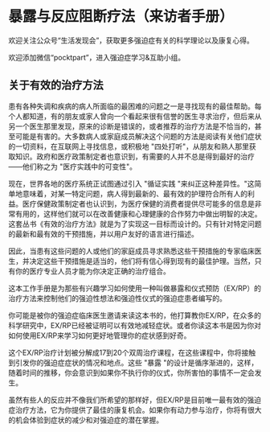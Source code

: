 # 暴露与反应阻断疗法（来访者手册）
欢迎关注公众号“生活发现会”，获取更多强迫症有关的科学理论以及康复心得。

欢迎添加微信“pocktpart”，进入强迫症学习&互助小组。
## 关于有效的治疗方法
患有各种失调和疾病的病人所面临的最困难的问题之一是寻找现有的最佳帮助。每个人都知道，有的朋友或家人曾向一个看起来很有信誉的医生寻求治疗，但后来从另一个医生那里发现，原来的诊断是错误的，或者推荐的治疗方法是不恰当的，甚至可能是有害的。大多数病人或家庭成员解决这个问题的方法是阅读有关他们症状的一切资料，在互联网上寻找信息，或积极地 "四处打听"，从朋友和熟人那里获取知识。政府和医疗政策制定者也意识到，有需要的人并不总是得到最好的治疗——他们称之为 "医疗实践中的可变性"。

现在，世界各地的医疗系统正试图通过引入 "循证实践 "来纠正这种差异性。"这简单地意味着，对某一特定问题，病人得到最新的、最有效的护理符合所有人的利益。医疗保健政策制定者也认识到，为医疗保健的消费者提供尽可能多的信息是非常有用的，这样他们就可以在改善健康和心理健康的合作努力中做出明智的决定。这套丛书《有效的治疗方法》就是为了实现这一目标而设计的。只有针对特定问题的最新和最有效的干预措施，并以用户友好的语言进行描述。

因此，当患有这些问题的人或他们的家庭成员寻求熟悉这些干预措施的专家临床医生，并决定这些干预措施是适当的，他们将有信心得到现有的最佳护理。当然，只有你的医疗专业人员才能为你决定正确的治疗组合。

这本工作手册是为那些有兴趣学习如何使用一种叫做暴露和仪式预防（EX/RP）的治疗方法来控制他们的强迫性想法和强迫性仪式的强迫症患者编写的。

你可能是被你的强迫症临床医生邀请来读这本书的，他打算教你EX/RP，在众多的科学研究中，EX/RP已经被证明可以有效地减轻症状。或者你读这本书是因为你对如何使用EX/RP来学习如何更好地管理你的症状感到好奇。

这个EX/RP治疗计划被分解成17到20个双周治疗课程，在这些课程中，你将接触到引发你的强迫症症状的情况和地点。这些 "暴露 "的设计是循序渐进的，这样，随着时间的推移，你会意识到如果你不执行你的仪式，你所害怕的事情不一定会发生。

虽然有些人的反应并不像我们所希望的那样好，但EX/RP是目前唯一最有效的强迫症治疗方法，它为你提供了最佳的康复机会。如果你有动力参与治疗，你将有很大的机会体验到症状的减少和对强迫症的潜在掌握。
